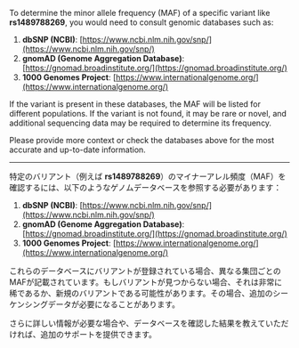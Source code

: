 To determine the minor allele frequency (MAF) of a specific variant like **rs1489788269**, you would need to consult genomic databases such as:

1. **dbSNP (NCBI)**: [https://www.ncbi.nlm.nih.gov/snp/](https://www.ncbi.nlm.nih.gov/snp/)
2. **gnomAD (Genome Aggregation Database)**: [https://gnomad.broadinstitute.org/](https://gnomad.broadinstitute.org/)
3. **1000 Genomes Project**: [https://www.internationalgenome.org/](https://www.internationalgenome.org/)

If the variant is present in these databases, the MAF will be listed for different populations. If the variant is not found, it may be rare or novel, and additional sequencing data may be required to determine its frequency.

Please provide more context or check the databases above for the most accurate and up-to-date information.

---

特定のバリアント（例えば **rs1489788269**）のマイナーアレル頻度（MAF）を確認するには、以下のようなゲノムデータベースを参照する必要があります：

1. **dbSNP (NCBI)**: [https://www.ncbi.nlm.nih.gov/snp/](https://www.ncbi.nlm.nih.gov/snp/)
2. **gnomAD (Genome Aggregation Database)**: [https://gnomad.broadinstitute.org/](https://gnomad.broadinstitute.org/)
3. **1000 Genomes Project**: [https://www.internationalgenome.org/](https://www.internationalgenome.org/)

これらのデータベースにバリアントが登録されている場合、異なる集団ごとのMAFが記載されています。もしバリアントが見つからない場合、それは非常に稀であるか、新規のバリアントである可能性があります。その場合、追加のシーケンシングデータが必要になることがあります。

さらに詳しい情報が必要な場合や、データベースを確認した結果を教えていただければ、追加のサポートを提供できます。